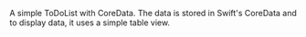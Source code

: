 A simple ToDoList with CoreData. The data is stored in Swift's CoreData and to display data, it uses a simple table view.
